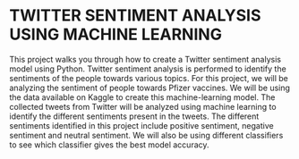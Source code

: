 # TWITTER SENTIMENT ANALYSIS USING MACHINE LEARNING
This project walks you through how to create a Twitter sentiment analysis model using Python. Twitter sentiment analysis is performed to identify the sentiments of the people towards various topics. For this project, we will be analyzing the sentiment of people towards Pfizer vaccines. We will be using the data available on Kaggle to create this machine-learning model. The collected tweets from Twitter will be analyzed using machine learning to identify the different sentiments present in the tweets. The different sentiments identified in this project include positive sentiment, negative sentiment and neutral sentiment. We will also be using different classifiers to see which classifier gives the best model accuracy.



